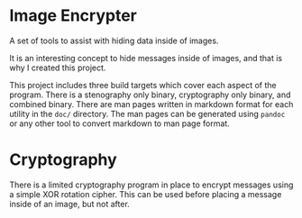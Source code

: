 # Image Encrypter #
A set of tools to assist with hiding data inside of images.

It is an interesting concept to hide messages inside of images, and
that is why I created this project.

This project includes three build targets which cover each aspect of
the program. There is a stenography only binary, cryptography only
binary, and combined binary. There are man pages written in markdown
format for each utility in the `doc/` directory. The man pages can
be generated using `pandoc` or any other tool to convert markdown
to man page format. 

# Cryptography #
There is a limited cryptography program in place to encrypt messages
using a simple XOR rotation cipher. This can be used before placing a
message inside of an image, but not after.


